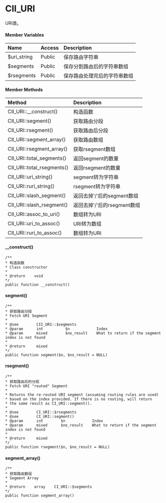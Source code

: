 # CII\_URI

URI类。

#### Member Variables

| Name | Access | Description |
| :--- | :--- | :--- |
| $uri\_string | Public | 保存路由字符串 |
| $segments | Public | 保存分割路由后的字符串数组 |
| $rsegments | Public | 保存路由处理完后的字符串数组 |

#### Member Methods

| Method | Description |
| :--- | :--- |
| CII\_URI::\_\_construct\(\) | 构造函数 |
| CII\_URI::segment\(\) | 获取路由分段 |
| CII\_URI::rsegment\(\) | 获取路由后分段 |
| CII\_URI::segment\_array\(\) | 获取路由数组 |
| CII\_URI::rsegment\_array\(\) | 获取rsegment数组 |
| CII\_URI::total\_segments\(\) | 返回segment的数量 |
| CII\_URI::total\_rsegments\(\) | 返回rsegment的数量 |
| CII\_URI::uri\_string\(\) | segment转为字符串 |
| CII\_URI::ruri\_string\(\) | rsegment转为字符串 |
| CII\_URI::slash\_segment\(\) | 返回去掉'/'后的segment数组 |
| CII\_URI::slash\_rsegment\(\) | 返回去掉'/'后的rsegment数组 |
| CII\_URI::assoc\_to\_uri\(\) | 数组转为URI |
| CII\_URI::uri\_to\_assoc\(\) | URI转为数组 |
| CII\_URI::ruri\_to\_assoc\(\) | 数组转为URI |

#### \_\_construct\(\)

```
/**
* 构造函数
* Class constructor
*
* @return    void
*/
public function __construct()
```

#### segment\(\)

```
/**
* 获取路由分段
* Fetch URI Segment
*
* @see        CII_URI::$segments
* @param      int          $n            Index
* @param      mixed        $no_result    What to return if the segment index is not found
*
* @return     mixed
*/
public function segment($n, $no_result = NULL)
```

#### rsegment\(\)

```
/**
* 获取路由后的分段
* Fetch URI "routed" Segment
*
* Returns the re-routed URI segment (assuming routing rules are used)
* based on the index provided. If there is no routing, will return
* the same result as CI_URI::segment().
*
* @see        CI_URI::$rsegments
* @see        CI_URI::segment()
* @param      int        $n            Index
* @param      mixed      $no_result    What to return if the segment index is not found
*
* @return     mixed
*/
public function rsegment($n, $no_result = NULL)
```

#### segment\_array\(\)

```
/**
* 获取路由数组
* Segment Array
*
* @return    array    CI_URI::$segments
*/
public function segment_array()
```



